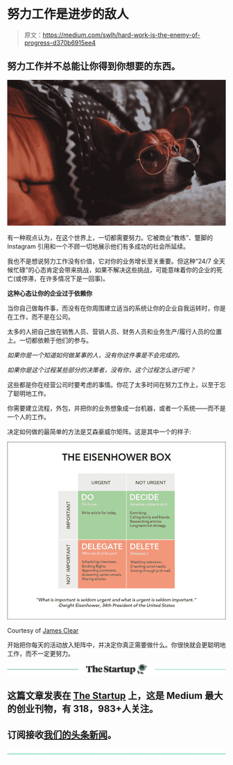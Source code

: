# 努力工作是进步的敌人

> 原文：<https://medium.com/swlh/hard-work-is-the-enemy-of-progress-d370b6915ee4>

## 努力工作并不总能让你得到你想要的东西。

![](img/af2bca709886318728d7c6d22e2c993d.png)

有一种观点认为，在这个世界上，一切都需要努力。它被商业“教练”、蹩脚的 Instagram 引用和一个不顾一切地展示他们有多成功的社会所延续。

我也不是想说努力工作没有价值，它对你的业务增长至关重要。但这种“24/7 全天候忙碌”的心态肯定会带来挑战，如果不解决这些挑战，可能意味着你的企业的死亡(或停滞，在许多情况下是一回事)。

**这种心态让你的企业过于依赖你**

当你自己做每件事，而没有在你周围建立适当的系统让你的企业自我运转时，你是在工作，而不是在公司。

太多的人把自己放在销售人员、营销人员、财务人员和业务生产/履行人员的位置上。一切都依赖于他们的参与。

*如果你是一个知道如何做某事的人，没有你这件事是不会完成的。*

*如果你是这个过程某些部分的决策者，没有你，这个过程怎么进行呢？*

这些都是你在经营公司时要考虑的事情。你花了太多时间在努力工作上，以至于忘了聪明地工作。

你需要建立流程，外包，并把你的业务想象成一台机器，或者一个系统——而不是一个人的工作。

决定如何做的最简单的方法是艾森豪威尔矩阵。这是其中一个的样子:

![](img/ba4f01bc3820172198c031546516178f.png)

Courtesy of [James Clear](https://jamesclear.com)

开始把你每天的活动放入矩阵中，并决定你真正需要做什么。你很快就会更聪明地工作，而不一定更努力。

[![](img/308a8d84fb9b2fab43d66c117fcc4bb4.png)](https://medium.com/swlh)

## 这篇文章发表在 [The Startup](https://medium.com/swlh) 上，这是 Medium 最大的创业刊物，有 318，983+人关注。

## 订阅接收[我们的头条新闻](http://growthsupply.com/the-startup-newsletter/)。

[![](img/b0164736ea17a63403e660de5dedf91a.png)](https://medium.com/swlh)